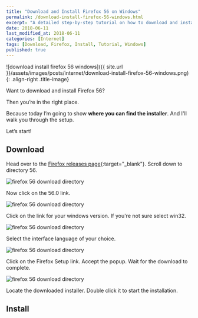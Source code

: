 ```yaml
---
title: "Download and Install Firefox 56 on Windows"
permalink: /download-install-firefox-56-windows.html
excerpt: "A detailed step-by-step tutorial on how to download and install Firefox 56 on Windows."
date: 2018-06-11
last_modified_at: 2018-06-11
categories: [Internet]
tags: [Download, Firefox, Install, Tutorial, Windows]
published: true
---
```


![download install firefox 56 windows]({{ site.url }}/assets/images/posts/internet/download-install-firefox-56-windows.png){: .align-right .title-image}

Want to download and install Firefox 56?

Then you’re in the right place.

Because today I’m going to show **where you can find the installer**. And I'll walk you through the setup.

Let’s start!

## Download

Head over to the [Firefox releases page](https://ftp.mozilla.org/pub/firefox/releases/){:target="_blank"}. Scroll down to directory 56.

<img src="{{ site.url }}/assets/images/posts/internet/firefox-56-download-directory.png" alt="firefox 56 download directory" class="align-right">

Now click on the 56.0 link.

<img src="{{ site.url }}/assets/images/posts/internet/firefox-56-download-directory.png" alt="firefox 56 download directory" class="align-right">

Click on the link for your windows version. If you're not sure select win32.

<img src="{{ site.url }}/assets/images/posts/internet/firefox-56-download-directory.png" alt="firefox 56 download directory" class="align-right">

Select the interface language of your choice.

<img src="{{ site.url }}/assets/images/posts/internet/firefox-56-download-directory.png" alt="firefox 56 download directory" class="align-right">

Click on the Firefox Setup link. Accept the popup. Wait for the download to complete.

<img src="{{ site.url }}/assets/images/posts/internet/firefox-56-download-directory.png" alt="firefox 56 download directory" class="align-right">

Locate the downloaded installer. Double click it to start the installation.

## Install
